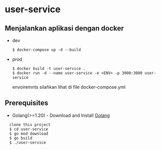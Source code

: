 # user-service

## Menjalankan aplikasi dengan docker

 - dev
	```
	$ docker-compose up -d --build
	```
 - prod
	```
	$ docker build -t user-service .
	$ docker run -d --name user-service -e <ENV> -p 3000:3000 user-service 
	```
	envoiremnts silahkan lihat di file docker-compose.yml

## Prerequisites
- Golang(>=1.20) - Download and Install [Golang](https://golang.org/)
```
  clone this project
  $ cd user-service
  $ go mod download
  $ go build 
  $ ./user-service
```
